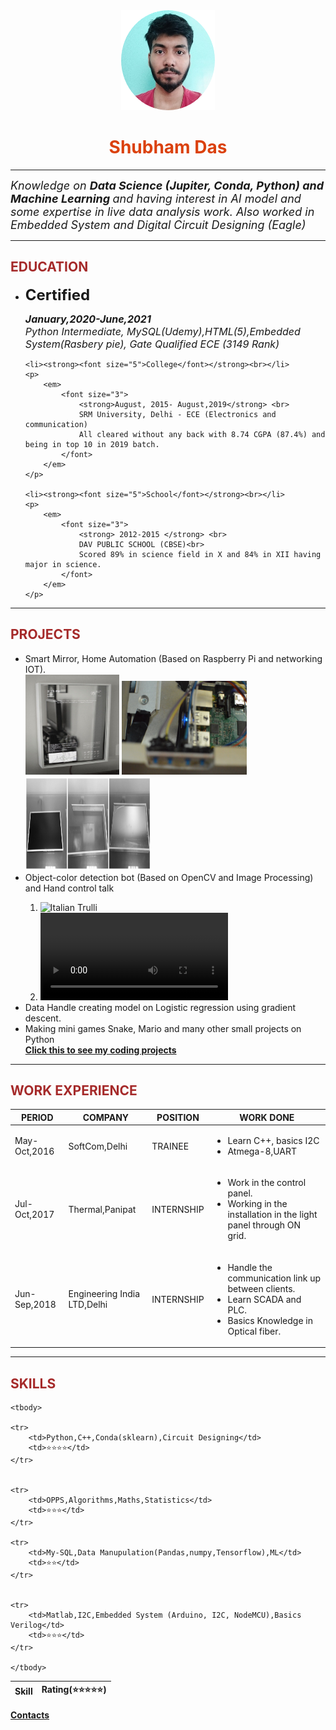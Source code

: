 <!DOCTYPE html>
<html>
<head>
    <meta charset="utf-8">
    <title>
        "Shubham Das CV"
    </title>
    <center><img src="my_image.jpg" alt="Italian Trulli" width="150" height="160"></center>
</head>

<body>
<center>
    <h1><font color="#db410d"> Shubham Das </font></h1>
</center>
<hr size="3" color="brown">
<p>
    <em>
        <font size="4">
            Knowledge on <strong>Data Science (Jupiter, Conda, Python) and Machine Learning </strong> and having
            interest in AI
            model and some expertise in live data analysis work. Also worked in Embedded System and Digital
            Circuit Designing (Eagle)
        </font>
    </em>
</p>
<hr size="3" color="brown">
<h2><strong><font color="brown">EDUCATION</font></strong></h2>
<ul>
    <li><strong><font size="5">Certified</font></strong><br></li>
    <p>
        <em>
            <font size="3">
                <strong>January,2020-June,2021</strong> <br>
                Python Intermediate, MySQL(Udemy),HTML(5),Embedded System(Rasbery pie), Gate
                Qualified ECE (3149 Rank)
            </font>
        </em>
    </p>

    <li><strong><font size="5">College</font></strong><br></li>
    <p>
        <em>
            <font size="3">
                <strong>August, 2015- August,2019</strong> <br>
                SRM University, Delhi - ECE (Electronics and communication)
                All cleared without any back with 8.74 CGPA (87.4%) and being in top 10 in 2019 batch.
            </font>
        </em>
    </p>

    <li><strong><font size="5">School</font></strong><br></li>
    <p>
        <em>
            <font size="3">
                <strong> 2012-2015 </strong> <br>
                DAV PUBLIC SCHOOL (CBSE)<br>
                Scored 89% in science field in X and 84% in XII having major in science.
            </font>
        </em>
    </p>
</ul>
<hr size="2" color="grey">
<h2><strong><font color="brown">PROJECTS</font></strong></h2>
<p>
<ul>
    <li>Smart Mirror, Home Automation (Based on Raspberry Pi and networking IOT).</li>
    <img src="smart_mirror.jpg" alt="Italian Trulli" width="150" height="160">
    <img src="smart_mirror_1.jpeg" width="200" height="150">
    <img src="smart_mirror_3.jpeg" width="200" height="150">
    <li>Object-color detection bot (Based on OpenCV and Image Processing) and Hand control talk</li>
    <oL>
        <li><img src="./images/Color_detection/object_following_bot.JPG" alt="Italian Trulli" width="300" height="140">
        </li>
        <li>
            <video width="300" height="140" controls>
                <source src="color_detection.mp4" type="video/mp4">
            </video>
        </li>
    </oL>
    <li>Data Handle creating model on Logistic regression using gradient descent.</li>
    <li>Making mini games Snake, Mario and many other small projects on Python</li>
    <a href="https://github.com/Shubham97shbh?tab=repositories"><strong>Click this to see my coding
        projects</strong></a>

</ul>
<hr size="2" color="grey">
<h2><strong><font color="brown">WORK EXPERIENCE</font></strong></h2>
<table>
    <thead>
    <tr>
        <th><strong>PERIOD</strong></th>
        <th><strong>COMPANY</strong></th>
        <th><strong>POSITION</strong></th>
        <th><strong>WORK DONE</strong></th>
    </tr>
    </thead>
    <tbody>
    <tr>
        <td>May-Oct,2016</td>
        <td>SoftCom,Delhi</td>
        <td>TRAINEE</td>
        <td>
            <ul>
                <li>Learn C++, basics I2C</li>
                <li>Atmega-8,UART</li>
            </ul>
        </td>
    </tr>
    <tr>
        <td>Jul-Oct,2017</td>
        <td>Thermal,Panipat</td>
        <td>INTERNSHIP</td>
        <td>
            <ul>
                <li>Work in the control panel.</li>
                <li>Working in the installation in the light panel through ON grid.</li>
            </ul>
        </td>
    </tr>
    <tr>
        <td>Jun-Sep,2018</td>
        <td>Engineering India LTD,Delhi</td>
        <td>INTERNSHIP</td>
        <td>
            <ul>
                <li>Handle the communication link up between clients.</li>
                <li>Learn SCADA and PLC.</li>
                <li>Basics Knowledge in Optical fiber.</li>
            </ul>
        </td>
    </tr>
    </tbody>

</table>
<hr size="2" color="grey">
<h2><strong><font color="brown">SKILLS</font></strong></h2>
<table>
    <thead>
    <tr>
        <th>Skill</th>
        <th>Rating(⭐⭐⭐⭐⭐)</th>
    </tr>
    </thead>

    <tbody>

    <tr>
        <td>Python,C++,Conda(sklearn),Circuit Designing</td>
        <td>⭐⭐⭐⭐</td>
    </tr>


    <tr>
        <td>OPPS,Algorithms,Maths,Statistics</td>
        <td>⭐⭐⭐</td>
    </tr>

    <tr>
        <td>My-SQL,Data Manupulation(Pandas,numpy,Tensorflow),ML</td>
        <td>⭐⭐</td>
    </tr>


    <tr>
        <td>Matlab,I2C,Embedded System (Arduino, I2C, NodeMCU),Basics Verilog</td>
        <td>⭐⭐⭐</td>
    </tr>

    </tbody>
</table>


<p><strong><a href="contact.html">Contacts</a></strong></p>
</body>
</html>
